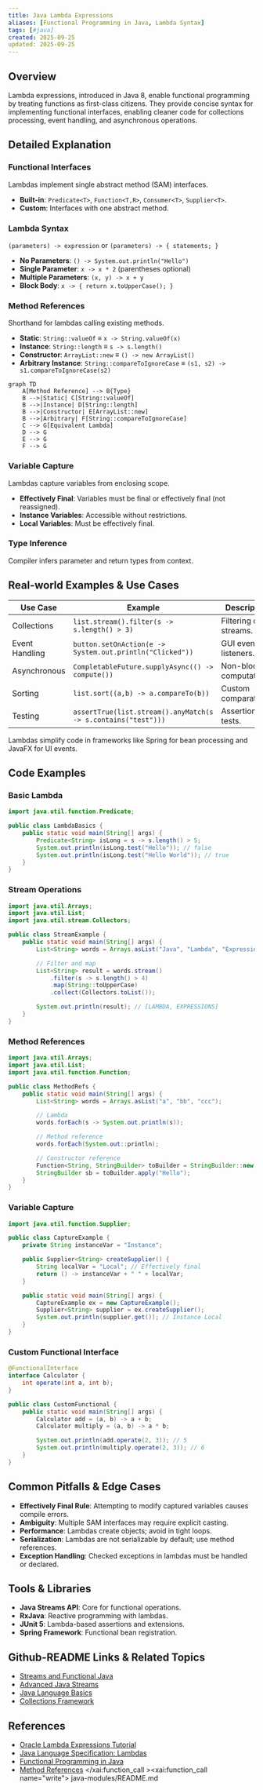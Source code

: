 ```yaml
---
title: Java Lambda Expressions
aliases: [Functional Programming in Java, Lambda Syntax]
tags: [#java]
created: 2025-09-25
updated: 2025-09-25
---
```


## Overview

Lambda expressions, introduced in Java 8, enable functional programming by treating functions as first-class citizens. They provide concise syntax for implementing functional interfaces, enabling cleaner code for collections processing, event handling, and asynchronous operations.

## Detailed Explanation

### Functional Interfaces

Lambdas implement single abstract method (SAM) interfaces.

- **Built-in**: `Predicate<T>`, `Function<T,R>`, `Consumer<T>`, `Supplier<T>`.
- **Custom**: Interfaces with one abstract method.

### Lambda Syntax

`(parameters) -> expression` or `(parameters) -> { statements; }`

- **No Parameters**: `() -> System.out.println("Hello")`
- **Single Parameter**: `x -> x * 2` (parentheses optional)
- **Multiple Parameters**: `(x, y) -> x + y`
- **Block Body**: `x -> { return x.toUpperCase(); }`

### Method References

Shorthand for lambdas calling existing methods.

- **Static**: `String::valueOf` ≡ `x -> String.valueOf(x)`
- **Instance**: `String::length` ≡ `s -> s.length()`
- **Constructor**: `ArrayList::new` ≡ `() -> new ArrayList()`
- **Arbitrary Instance**: `String::compareToIgnoreCase` ≡ `(s1, s2) -> s1.compareToIgnoreCase(s2)`

```mermaid
graph TD
    A[Method Reference] --> B{Type}
    B -->|Static| C[String::valueOf]
    B -->|Instance| D[String::length]
    B -->|Constructor| E[ArrayList::new]
    B -->|Arbitrary| F[String::compareToIgnoreCase]
    C --> G[Equivalent Lambda]
    D --> G
    E --> G
    F --> G
```

### Variable Capture

Lambdas capture variables from enclosing scope.

- **Effectively Final**: Variables must be final or effectively final (not reassigned).
- **Instance Variables**: Accessible without restrictions.
- **Local Variables**: Must be effectively final.

### Type Inference

Compiler infers parameter and return types from context.

## Real-world Examples & Use Cases

| Use Case | Example | Description |
|----------|---------|-------------|
| Collections | `list.stream().filter(s -> s.length() > 3)` | Filtering data streams. |
| Event Handling | `button.setOnAction(e -> System.out.println("Clicked"))` | GUI event listeners. |
| Asynchronous | `CompletableFuture.supplyAsync(() -> compute())` | Non-blocking computations. |
| Sorting | `list.sort((a,b) -> a.compareTo(b))` | Custom comparators. |
| Testing | `assertTrue(list.stream().anyMatch(s -> s.contains("test")))` | Assertions in tests. |

Lambdas simplify code in frameworks like Spring for bean processing and JavaFX for UI events.

## Code Examples

### Basic Lambda

```java
import java.util.function.Predicate;

public class LambdaBasics {
    public static void main(String[] args) {
        Predicate<String> isLong = s -> s.length() > 5;
        System.out.println(isLong.test("Hello")); // false
        System.out.println(isLong.test("Hello World")); // true
    }
}
```

### Stream Operations

```java
import java.util.Arrays;
import java.util.List;
import java.util.stream.Collectors;

public class StreamExample {
    public static void main(String[] args) {
        List<String> words = Arrays.asList("Java", "Lambda", "Expressions");

        // Filter and map
        List<String> result = words.stream()
            .filter(s -> s.length() > 4)
            .map(String::toUpperCase)
            .collect(Collectors.toList());

        System.out.println(result); // [LAMBDA, EXPRESSIONS]
    }
}
```

### Method References

```java
import java.util.Arrays;
import java.util.List;
import java.util.function.Function;

public class MethodRefs {
    public static void main(String[] args) {
        List<String> words = Arrays.asList("a", "bb", "ccc");

        // Lambda
        words.forEach(s -> System.out.println(s));

        // Method reference
        words.forEach(System.out::println);

        // Constructor reference
        Function<String, StringBuilder> toBuilder = StringBuilder::new;
        StringBuilder sb = toBuilder.apply("Hello");
    }
}
```

### Variable Capture

```java
import java.util.function.Supplier;

public class CaptureExample {
    private String instanceVar = "Instance";

    public Supplier<String> createSupplier() {
        String localVar = "Local"; // Effectively final
        return () -> instanceVar + " " + localVar;
    }

    public static void main(String[] args) {
        CaptureExample ex = new CaptureExample();
        Supplier<String> supplier = ex.createSupplier();
        System.out.println(supplier.get()); // Instance Local
    }
}
```

### Custom Functional Interface

```java
@FunctionalInterface
interface Calculator {
    int operate(int a, int b);
}

public class CustomFunctional {
    public static void main(String[] args) {
        Calculator add = (a, b) -> a + b;
        Calculator multiply = (a, b) -> a * b;

        System.out.println(add.operate(2, 3)); // 5
        System.out.println(multiply.operate(2, 3)); // 6
    }
}
```

## Common Pitfalls & Edge Cases

- **Effectively Final Rule**: Attempting to modify captured variables causes compile errors.
- **Ambiguity**: Multiple SAM interfaces may require explicit casting.
- **Performance**: Lambdas create objects; avoid in tight loops.
- **Serialization**: Lambdas are not serializable by default; use method references.
- **Exception Handling**: Checked exceptions in lambdas must be handled or declared.

## Tools & Libraries

- **Java Streams API**: Core for functional operations.
- **RxJava**: Reactive programming with lambdas.
- **JUnit 5**: Lambda-based assertions and extensions.
- **Spring Framework**: Functional bean registration.

## Github-README Links & Related Topics

- [Streams and Functional Java](java/streams-functional-java/README.md)
- [Advanced Java Streams](java/java-streams-advanced/README.md)
- [Java Language Basics](java/java-language-basics/README.md)
- [Collections Framework](java/collections-framework/README.md)

## References

- [Oracle Lambda Expressions Tutorial](https://docs.oracle.com/javase/tutorial/java/javaOO/lambdaexpressions.html)
- [Java Language Specification: Lambdas](https://docs.oracle.com/javase/specs/jls/se21/html/jls-15.html)
- [Functional Programming in Java](https://www.baeldung.com/java-functional-programming)
- [Method References](https://docs.oracle.com/javase/tutorial/java/javaOO/methodreferences.html)</content>
</xai:function_call ><xai:function_call name="write">
<parameter name="filePath">java-modules/README.md